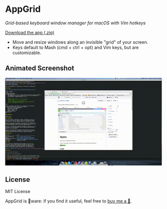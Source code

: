 AppGrid
=======

*Grid-based keyboard window manager for macOS with Vim hotkeys*

[Download the app (.zip)](https://github.com/sdegutis/AppGrid/releases/download/1.0.4/AppGrid-1.0.4.zip)

- Move and resize windows along an invisible "grid" of your screen.
- Keys default to Mash (cmd + ctrl + opt) and Vim keys, but are customizable.

Animated Screenshot
-------------------

![Animated screenshot](grid.gif)

License
-------

MIT License

AppGrid is 🍺ware: if you find it useful, feel free to [buy me a 🍺](https://www.paypal.com/cgi-bin/webscr?business=sbdegutis@gmail.com&cmd=_donations&item_name=AppGrid%20donation&no_shipping=1).

